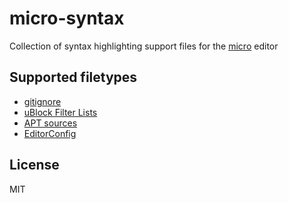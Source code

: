 # micro-syntax

Collection of syntax highlighting support files for the
[micro] editor

## Supported filetypes

- [gitignore]
- [uBlock Filter Lists]
- [APT sources]
- [EditorConfig]

## License

MIT

[micro]: https://github.com/zyedidia/micro
[gitignore]: https://git-scm.com/docs/gitignore
[uBlock Filter Lists]: https://github.com/gorhill/uBlock/wiki/Static-filter-syntax
[APT sources]: https://manpages.debian.org/bookworm/apt/sources.list.5.en.html
[EditorConfig]: https://editorconfig.org/
